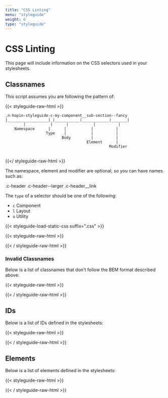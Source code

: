 ```yaml
---
title: "CSS Linting"
menu: "styleguide"
weight: 6
type: "styleguide"
---
```


# CSS Linting

This page will include information on the CSS selectors used in your stylesheets.

## Classnames

This script assumes you are following the pattern of:

{{< styleguide-raw-html >}}
<pre class="n-hopin-styleguide-c-selector-demo">
<code>.n-hopin-styleguide-c-my-component__sub-section--fancy
|__________________|_|___________|____________|_______|
        |           |      |           |          |
    <span class="n-hopin-styleguide-c-selector-demo__item n-hopin-styleguide-c-selector-demo__item--namespace">Namespace</span>      |      |           |          |
                  <span class="n-hopin-styleguide-c-selector-demo__item n-hopin-styleguide-c-selector-demo__item--type">Type</span>    |           |          |
                         <span class="n-hopin-styleguide-c-selector-demo__item n-hopin-styleguide-c-selector-demo__item--body">Body</span>         |          |
                                    <span class="n-hopin-styleguide-c-selector-demo__item n-hopin-styleguide-c-selector-demo__item--element">Element</span>      |
                                              <span class="n-hopin-styleguide-c-selector-demo__item n-hopin-styleguide-c-selector-demo__item--modifier">Modifier</span>
</code>
</pre>
{{</ styleguide-raw-html >}}

The namespace, element and modifier are optional, so you can
have names such as:

.c-header
.c-header--larger
.c-header__link

The `type` of a selector should be one of the following:

- `c` Component
- `l` Layout
- `u` Utility

{{< styleguide-load-static-css suffix=".css" >}}

{{< styleguide-raw-html >}}
<div class='n-hopin-styleguide-js-bem-classnames'></div>
{{< / styleguide-raw-html >}}

### Invalid Classnames

Below is a list of classnames that don't follow the BEM
format described above:

{{< styleguide-raw-html >}}
<div class='n-hopin-styleguide-js-invalid-classnames'></div>
{{< / styleguide-raw-html >}}

## IDs

Below is a list of IDs defined in the stylesheets:

{{< styleguide-raw-html >}}
<div class='n-hopin-styleguide-js-ids'></div>
{{< / styleguide-raw-html >}}

## Elements

Below is a list of elements defined in the stylesheets:

{{< styleguide-raw-html >}}
<div class='n-hopin-styleguide-js-elements'></div>
{{< / styleguide-raw-html >}}
